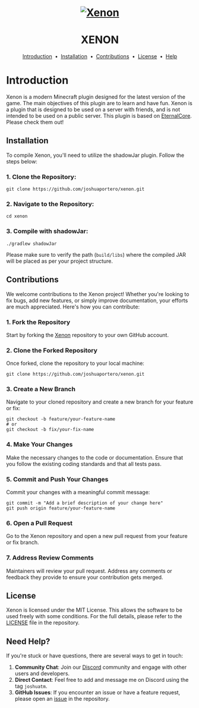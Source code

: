 <h1 align="center">
  <a href="https://github.com/joshuaportero/xenon">
    <img src="https://cdn.discordapp.com/attachments/1210233699480768512/1227685866382561321/file-TpEdcwL4ihKouIu0HxYxwXpV.png?ex=66294e8f&is=6616d98f&hm=6ce7500e6e64e153bea58a067eca0e16cc1c9271b084e946bf7dfc52507790bb&" alt="Xenon">
  </a>
</h1>
<h1 align="center">XENON</h1>
<p align="center">
<a href="#introduction">Introduction</a> &nbsp;•&nbsp;
<a href="#installation">Installation</a> &nbsp;•&nbsp;
<a href="#contributions">Contributions</a> &nbsp;•&nbsp;
<a href="#license">License</a> &nbsp;•&nbsp;
<a href="#need-help">Help</a>
</p>

# Introduction

Xenon is a modern Minecraft plugin designed for the latest version of the game. The main objectives of this plugin are
to learn and have fun. Xenon is a plugin that is designed to be used on a server with friends, and is not intended to
be used on a public server. This plugin is based on [EternalCore](https://github.com/EternalCodeTeam/EternalCore). Please check them out!

## Installation

To compile Xenon, you'll need to utilize the shadowJar plugin. Follow the steps below:

### 1. **Clone the Repository**:

```shell
git clone https://github.com/joshuaportero/xenon.git
```

### 2. **Navigate to the Repository:**

```shell
cd xenon
```

### 3. **Compile with shadowJar:**

```shell
./gradlew shadowJar
```

Please make sure to verify the path (`build/libs`) where the compiled JAR will be placed as per your project structure.

## Contributions

We welcome contributions to the Xenon project! Whether you're looking to fix bugs, add new features, or simply improve
documentation, your efforts are much appreciated. Here's how you can contribute:

### 1. **Fork the Repository**

Start by forking the [Xenon](https://github.com/joshuaportero/xenon) repository to your own GitHub account.

### 2. **Clone the Forked Repository**

Once forked, clone the repository to your local machine:

```shell
git clone https://github.com/joshuaportero/xenon.git
```

### 3. **Create a New Branch**

Navigate to your cloned repository and create a new branch for your feature or fix:

```shell
git checkout -b feature/your-feature-name
# or
git checkout -b fix/your-fix-name
```

### 4. **Make Your Changes**

Make the necessary changes to the code or documentation. Ensure that you follow the existing coding standards and that
all tests pass.

### 5. **Commit and Push Your Changes**

Commit your changes with a meaningful commit message:

```shell
git commit -m "Add a brief description of your change here"
git push origin feature/your-feature-name
```

### 6. **Open a Pull Request**

Go to the Xenon repository and open a new pull request from your feature or fix branch.

### 7. **Address Review Comments**

Maintainers will review your pull request. Address any comments or feedback they provide to ensure your contribution
gets merged.

## License

Xenon is licensed under the MIT License. This allows the software to be used freely with some conditions. For the full
details, please refer to the [LICENSE](https://github.com/joshuaportero/xenon/blob/master/LICENSE.md) file in the
repository.

## Need Help?

If you're stuck or have questions, there are several ways to get in touch:

1. **Community Chat**: Join our [Discord](https://discord.gg/bSabtXFT79) community and engage with other users and
   developers.
2. **Direct Contact**: Feel free to add and message me on Discord using the tag `joshuatm`.
3. **GitHub Issues**: If you encounter an issue or have a feature request, please open
   an [issue](https://github.com/joshuaportero/xenon/issues) in the repository.
